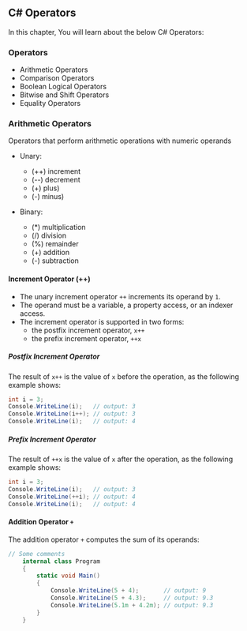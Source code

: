 ## C# Operators

In this chapter, You will learn about the below C# Operators: 

### Operators

* Arithmetic Operators 
* Comparison Operators
* Boolean Logical Operators
* Bitwise and Shift Operators
* Equality Operators

### Arithmetic Operators 

Operators that perform arithmetic operations with numeric operands

* Unary:
	* (++) increment
	* (--) decrement
	* (+) plus)
	* (-) minus)

* Binary:
	* (*) multiplication
	* (/) division
	* (%) remainder
	* (+) addition
	* (-) subtraction

#### Increment Operator (++)
* The unary increment operator `++` increments its operand by `1`. 
* The operand must be a variable, a property access, or an indexer access.
* The increment operator is supported in two forms: 
    * the postfix increment operator, `x++` 
    * the prefix increment operator, `++x`


##### Postfix Increment Operator

The result of `x++` is the value of `x` before the operation, as the following example shows:

```csharp
int i = 3;
Console.WriteLine(i);   // output: 3
Console.WriteLine(i++); // output: 3
Console.WriteLine(i);   // output: 4
```

##### Prefix Increment Operator

The result of `++x` is the value of `x` after the operation, as the following example shows:

```csharp
int i = 3;
Console.WriteLine(i);   // output: 3
Console.WriteLine(++i); // output: 4
Console.WriteLine(i);   // output: 4
```









#### Addition Operator `+`

The addition operator `+` computes the sum of its operands:

``` cs
// Some comments
    internal class Program
    {
        static void Main()
        {
            Console.WriteLine(5 + 4);       // output: 9
            Console.WriteLine(5 + 4.3);     // output: 9.3
            Console.WriteLine(5.1m + 4.2m); // output: 9.3
        }
    }
```
    
